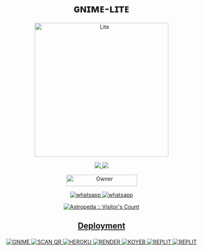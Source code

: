 
<h1 align="center">ɢɴɪᴍᴇ-ʟɪᴛᴇ</h1>
</p>
<p align="center">
  <a href="https://gihtub.com/Astropeda">
    <img alt=Lite height="350px" widith="500px" src="https://leadier-umbrellas.000webhostapp.com/5.jpg"> 
    </p>

<p align="center">
  <a href="https://github.com/Astropeda/Gnime-lite/fork">
    <img src="https://img.shields.io/github/forks/Astropeda/Gnime-lite?label=Fork&style=social">
    
    
  <a href="https://github.com/Astropeda/Gnime-lite/stargazers"> 
    <img src="https://img.shields.io/github/stars/Astropeda?style=social">
  </a>

</p>


<p align="center">
<a href="https://github.com/Astropeda"><img title="Owner" src="https://img.shields.io/badge/Owner-Astropeda-black.svg?style=for-the-badge&logo=github" width="185px" height="30"></a>

<p align="center"> 
  <a aria-label="Join our chats" href="https://chat.whatsapp.com/CmY0THcJCUYEGxLJulhcRV" target="_blank">
   <img alt="whatsapp" src="https://img.shields.io/badge/Support Group-25D366?style=for-the-badge&logo=whatsapp&logoColor=white" />
    <a aria-label="Join our chats" href="https://chat.whatsapp.com/KFe2GEMBZ9eI1bpNVotZOW" target="_blank">
   <img alt="whatsapp" src="https://img.shields.io/badge/Public Bot Group-25D366?style=for-the-badge&logo=whatsapp&logoColor=white" />

<p align="center"><img src="https://profile-counter.glitch.me/{Astropeda}/count.svg" alt="Astropeda :: Visitor's Count" /></p>

## <p align="center">Deployment</p>
<p align="center">
<a href="https://github.com/Astropeda/Gnime-lite/fork"><img title="GNIME" src="https://img.shields.io/badge/FORK GNIME LITE-h?color=black&style=for-the-badge&logo=stackshare">
<a href="https://leadier-umbrellas.000webhostapp.com/web/index.html"><img title="SCAN QR" src="https://img.shields.io/badge/GET SESSION-h?color=black&style=for-the-badge&logo=msi">
<a href="https://heroku.com/deploy?template=https://github.com/Astropeda/Gnime-lite"><img title="HEROKU" src="https://img.shields.io/badge/DEPLOY HEROKU-h?color=black&style=for-the-badge&logo=Heroku">
  <a href="https://dashboard.render.com/select-repo?type=web"><img title="RENDER" src="https://img.shields.io/badge/DEPLOY RENDER-h?color=black&style=for-the-badge&logo=Render">
<a href="https://app.koyeb.com/apps/deploy?type=git&repository=github.com/Astropeda/Gnime-lite&branch=main&env[SESSION_ID]&env[OWNER_NUMBER]=2348039607375&env[MONGODB_URI]&&env[OWNER_NAME]=Astro&env[KOYEB_API]&env[PREFIX]=.&env[WAPRESENCE]&env[AUTO_READ_STATUS]=false&env[DISABLE_PM]=false&env[PACK_AUTHER]=whatsapp+bot&env[PACK_NAME]=Gnime+MD&env[MODE]=private&env[READ_MESSAGE]=false&env[WARN_COUNT]=3&env[BLOCK_JID]=null&env[TIME_ZONE]=Africa/Lagos&name=gnime-md&env[KOYEB_NAME]=gnime-md&env[SUDO]=null&env[THUMB_IMAGE]=https://leadier-umbrellas.000webhostapp.com/1.jpg"><img title="KOYEB" src="https://img.shields.io/badge/DEPLOY KOYEB-h?color=black&style=for-the-badge&logo=Heroku">
<a href="https://replit.com/github/Astropeda/Gnime-lite"><img title="REPLIT" src="https://img.shields.io/badge/DEPLOY REPLIT-h?color=black&style=for-the-badge&logo=Replit">
<a href="https://github.com/codespaces/new"><img title="REPLIT" src="https://img.shields.io/badge/DEPLOY CODESPACES-h?color=black&style=for-the-badge&logo=Github">
</p>
